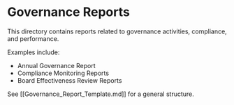 # Governance Reports

This directory contains reports related to governance activities, compliance, and performance.

Examples include:
- Annual Governance Report
- Compliance Monitoring Reports
- Board Effectiveness Review Reports

See [[Governance_Report_Template.md]] for a general structure. 